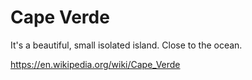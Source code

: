 # Cape Verde

It's a beautiful, small isolated island. Close to the ocean.

https://en.wikipedia.org/wiki/Cape_Verde
